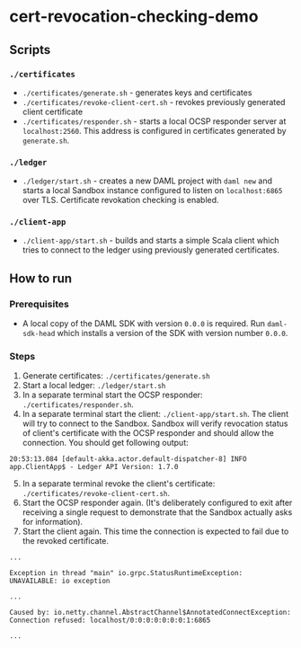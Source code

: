 # cert-revocation-checking-demo

## Scripts

### `./certificates`
- `./certificates/generate.sh` - generates keys and certificates
- `./certificates/revoke-client-cert.sh` - revokes previously generated client certificate
- `./certificates/responder.sh` - starts a local OCSP responder server at `localhost:2560`. This address is configured in certificates generated by `generate.sh`.

### `./ledger`
- `./ledger/start.sh` - creates a new DAML project with `daml new` and starts a local Sandbox instance configured to listen on `localhost:6865` over TLS. Certificate revokation checking is enabled.

### `./client-app`
- `./client-app/start.sh` - builds and starts a simple Scala client which tries to connect to the ledger using previously generated certificates.


## How to run
### Prerequisites
- A local copy of the DAML SDK with version `0.0.0` is required. Run `daml-sdk-head` which installs a version of the SDK with version number `0.0.0`.

### Steps
1. Generate certificates: `./certificates/generate.sh`
2. Start a local ledger: `./ledger/start.sh`
3. In a separate terminal start the OCSP responder: `./certificates/responder.sh`.
4. In a separate terminal start the client: `./client-app/start.sh`. The client will try to connect to the Sandbox. Sandbox will verify revocation status of client's certificate with the OCSP responder and should allow the connection.
You should get following output:
```
20:53:13.084 [default-akka.actor.default-dispatcher-8] INFO  app.ClientApp$ - Ledger API Version: 1.7.0
```
5. In a separate terminal revoke the client's certificate: `./certificates/revoke-client-cert.sh`.
6. Start the OCSP responder again. (It's deliberately configured to exit after receiving a single request to demonstrate that the Sandbox actually asks for information).
7. Start the client again. This time the connection is expected to fail due to the revoked certificate.
```
...

Exception in thread "main" io.grpc.StatusRuntimeException: UNAVAILABLE: io exception

...

Caused by: io.netty.channel.AbstractChannel$AnnotatedConnectException: Connection refused: localhost/0:0:0:0:0:0:0:1:6865

...
```
